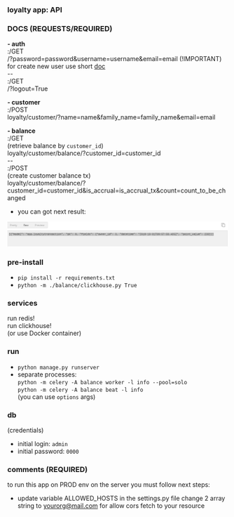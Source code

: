 ### loyalty app: API

### DOCS (REQUESTS/REQUIRED)

<b> - auth </b> </br>
:/GET </br>
/?password=password&username=username&email=email
(!IMPORTANT)
for create new user use short <a target="_self" href="https://github.com/maryjanyes/loyalty-api/blob/master/how-to-manage-account.md">doc</a> </br>
-- </br>
:/GET </br>
/?logout=True

<b> - customer </b> </br>
:/POST </br>
loyalty/customer/?name=name&family_name=family_name&email=email

<b> - balance </b> </br>
:/GET </br>
(retrieve balance by `customer_id`) </br>
loyalty/customer/balance/?customer_id=customer_id </br>
-- </br>
:/POST </br>
(create customer balance tx) </br>
loyalty/customer/balance/?customer_id=customer_id&is_accrual=is_accrual_tx&count=count_to_be_changed
- you can got next result:
<img src="./tx-response-example.png" alt="tx response" />

### pre-install
- `pip install -r requirements.txt`
- `python -m ./balance/clickhouse.py True`

### services
run redis! </br>
run clickhouse! </br>
(or use Docker container)

### run
- `python manage.py runserver`
- separate processes: </br>
`python -m celery -A balance worker -l info --pool=solo` </br>
`python -m celery -A balance beat -l info` </br>
(you can use `options` args)

### db
(credentials)
- initial login: `admin`
- initial password: `0000`

### comments (REQUIRED)
to run this app on PROD env on the server you must follow next steps:
- update variable ALLOWED_HOSTS in the settings.py file
  change 2 array string to <yourorg@mail.com> for allow cors fetch to your resource
